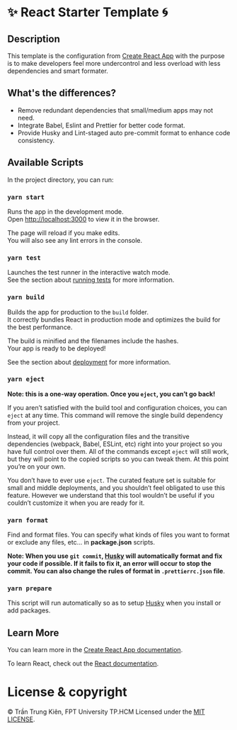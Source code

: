 # ✨ React Starter Template 🌀

## Description
This template is the configuration from [Create React App](https://github.com/facebook/create-react-app) 
with the purpose is to make developers feel more undercontrol and less overload
with less dependencies and smart formater. 

## What's the differences?
- Remove redundant dependencies that small/medium apps may not need.
- Integrate Babel, Eslint and Prettier for better code format. 
- Provide Husky and Lint-staged auto pre-commit format to enhance code consistency.
## Available Scripts

In the project directory, you can run:

### `yarn start`

Runs the app in the development mode.\
Open [http://localhost:3000](http://localhost:3000) to view it in the browser.

The page will reload if you make edits.\
You will also see any lint errors in the console.

### `yarn test`

Launches the test runner in the interactive watch mode.\
See the section about [running tests](https://facebook.github.io/create-react-app/docs/running-tests) for more information.

### `yarn build`

Builds the app for production to the `build` folder.\
It correctly bundles React in production mode and optimizes the build for the best performance.

The build is minified and the filenames include the hashes.\
Your app is ready to be deployed!

See the section about [deployment](https://facebook.github.io/create-react-app/docs/deployment) for more information.

### `yarn eject`

**Note: this is a one-way operation. Once you `eject`, you can’t go back!**

If you aren’t satisfied with the build tool and configuration choices, you can `eject` at any time. This command will remove the single build dependency from your project.

Instead, it will copy all the configuration files and the transitive dependencies (webpack, Babel, ESLint, etc) right into your project so you have full control over them. All of the commands except `eject` will still work, but they will point to the copied scripts so you can tweak them. At this point you’re on your own.

You don’t have to ever use `eject`. The curated feature set is suitable for small and middle deployments, and you shouldn’t feel obligated to use this feature. However we understand that this tool wouldn’t be useful if you couldn’t customize it when you are ready for it.

### `yarn format`

Find and format files. You can specify what kinds of files you want to format or exclude any files, etc... in **package.json** scripts.

**Note: When you use `git commit`, [Husky](https://typicode.github.io/husky/#/) will automatically format and fix your code if possible. If it fails to fix it, an error will occur to stop the commit. You can also change the rules of format in `.prettierrc.json` file**.

### `yarn prepare`

This script will run automatically so as to setup [Husky](https://typicode.github.io/husky/#/) when you install or add packages.

## Learn More

You can learn more in the [Create React App documentation](https://facebook.github.io/create-react-app/docs/getting-started).

To learn React, check out the [React documentation](https://reactjs.org/).

# License & copyright

© Trần Trung Kiên, FPT University TP.HCM
Licensed under the [MIT LICENSE](LICENSE).